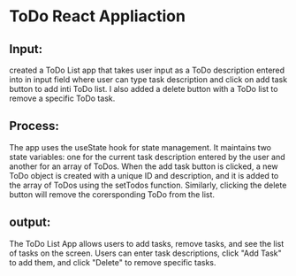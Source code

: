 # ToDo React Appliaction 

## Input:
created a ToDo List app that takes user input as a ToDo description entered into in input field where user can type task description and click on add task button to add inti ToDo list. I also added a delete button with a ToDo list to remove a specific ToDo task.

## Process:
The app uses the useState hook for state management. It maintains two state variables: one for the current task description entered by the user and another for an array of ToDos. When the add task button is clicked, a new ToDo object is created with a unique ID and description, and it is added to the array of ToDos using the setTodos function. Similarly, clicking the delete button will remove the corersponding ToDo from the list.  

## output: 
The ToDo List App allows users to add tasks, remove tasks, and see the list of tasks on the screen. Users can enter task descriptions, click "Add Task" to add them, and click "Delete" to remove specific tasks.


